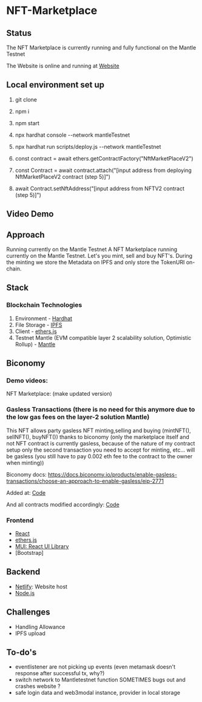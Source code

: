 # NFT-Marketplace

## Status

The NFT Marketplace is currently running and fully functional on the Mantle Testnet

The Website is online and running at [Website]()

## Local environment set up

1. git clone

2. npm i

3. npm start

4. npx hardhat console --network mantleTestnet

5. npx hardhat run scripts/deploy.js --network mantleTestnet

6. const contract = await ethers.getContractFactory("NftMarketPlaceV2")

7. const Contract = await contract.attach("[input address from deploying NftMarketPlaceV2 contract (step 5)]")

8. await Contract.setNftAddress("[input address from NFTV2 contract (step 5)]")

## Video Demo

## Approach

Running currently on the Mantle Testnet
A NFT Marketplace running currently on the Mantle Testnet. Let's you mint, sell and buy NFT's. During the minting we store the Metadata on IPFS and only store the TokenURI on-chain.

## Stack

### Blockchain Technologies

1. Environment - [Hardhat](https://hardhat.org/)
2. File Storage - [IPFS](https://github.com/ipfs/js-ipfs/tree/master/packages/ipfs-http-client#install)
3. Client - [ethers.js](https://docs.ethers.io/v5/)
4. Testnet Mantle (EVM compatible layer 2 scalability solution, Optimistic Rollup) - [Mantle](https://www.mantle.xyz/developers)

## Biconomy

### Demo videos:

NFT Marketplace: (make updated version)

### Gasless Transactions (there is no need for this anymore due to the low gas fees on the layer-2 solution Mantle)

This NFT allows party gasless NFT minting,selling and buying (mintNFT(), sellNFT(), buyNFT()) thanks to biconomy (only the marketplace itself and not NFT contract is currently gasless, because of the nature of my contract setup only the second transaction you need to accept for minting, etc... will be gasless (you still have to pay 0.002 eth fee to the contract to the owner when minting))

Biconomy docs: https://docs.biconomy.io/products/enable-gasless-transactions/choose-an-approach-to-enable-gasless/eip-2771

Added at: [Code]()

And all contracts modified accordingly: [Code]()

### Frontend

- [React](https://reactjs.org/)
- [ethers.js](https://docs.ethers.io/v5/)
- [MUI: React UI Library](https://mui.com/)
- [Bootstrap]

## Backend

- [Netlify](https://www.netlify.com/): Website host
- [Node.js](https://nodejs.org/en/)

## Challenges

- Handling Allowance
- IPFS upload

## To-do's

- eventlistener are not picking up events (even metamask doesn't response after successful tx, why?)
- switch network to Mantletestnet function SOMETIMES bugs out and crashes website ?
- safe login data and web3modal instance, provider in local storage
